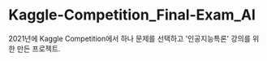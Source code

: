 # Kaggle-Competition_Final-Exam_AI
2021년에 Kaggle Competition에서 하나 문제를 선택하고 '인공지능특론' 강의를 위한 만든 프로젝트.  
